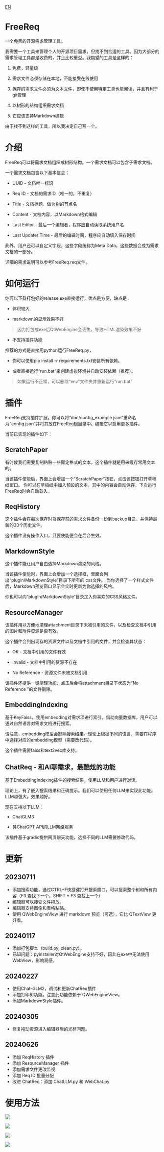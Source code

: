 [EN](README_EN.md)

# FreeReq

一个免费的开源需求管理工具。

我需要一个工具来管理个人的开源项目需求，但找不到合适的工具。因为大部分的需求管理工具都是收费的，并且比较重型。我期望的工具是这样的：

1. 免费，轻量级

2. 需求文件必须存储在本地，不能接受在线使用

3. 保存的需求文件必须为文本文件，即使不使用特定工具也能阅读，并且有利于git管理

4. 以树形的结构组织需求文档

5. 它应该支持Markdown编辑

由于找不到这样的工具，所以我决定自己写一个。


# 介绍

FreeReq可以将需求文档组织成树形结构。一个需求文档可以包含子需求文档。 

一个需求文档包含以下基本信息：

+ UUID - 文档唯一标识

+ Req ID - 文档的需求ID（唯一的，不重复）

+ Title - 文档标题，做为树的节点名

+ Content - 文档内容，以Markdown格式编辑

+ Last Editor - 最后一个编辑者，程序应自动读取系统用户名

+ Last Updater Time - 最后的编辑时间，程序应自动填入保存时间

此外，用户还可以自定义字段，这些字段统称为Meta Data，这些数据会成为需求文档的一部分。

详细的需求说明可以参考FreeReq.req文件。


# 如何运行

你可以下载打包好的release exe直接运行，优点是方便，缺点是：

+ 体积较大

+ markdown的显示效果不好
> 因为打包成exe后QtWebEngine会丢失，导致HTML渲染效果不好

+ 不支持插件功能

推荐的方式是直接用python运行FreeReq.py，

+ 你可以使用pip install -r requirements.txt安装所有依赖。

+ 或者直接运行“run.bat”来创建虚拟环境并自动安装依赖（推荐）。
> 如果运行不正常，可以删除“env”文件夹并重新运行“run.bat”


# 插件

FreeReq支持插件扩展。你可以将“doc/config_example.json”重命名为“config.json”并将其放在FreeReq根目录中。编辑它以启用更多插件。

当前已实现的插件如下：


## ScratchPaper

有时候我们需要复制粘贴一些固定格式的文本，这个插件就是用来缓存常用文本的。

当该插件使能后，界面上会增加一个“ScratchPaper”按钮，点击该按钮打开草稿纸窗口。
你可以在草稿纸中加入预设的文本，其中的内容会自动保存，下次运行FreeReq时会自动载入。


## ReqHistory

这个插件会在每次保存时将保存前的需求文件备份一份到backup目录，并保持最新的30个历史文件。

这个插件没有操作入口，只要使能便会在后台生效。


## MarkdownStyle

这个插件能让用户自由选择Markdown渲染的风格。

当该插件使能时，界面上会增加一个选择框，里面会列出“plugin/MarkdownStyle”目录下所有的.css文件。
当你选择了一个样式文件后，Markdown预览窗口显示会实时更新为你选择的风格。

你也可以向”plugin/MarkdownStyle“目录加入你喜欢的CSS风格文件。


## ResourceManager

该插件用以方便地清理attachment目录下未被引用的文件，以及检查文档中引用的图片和附件资源是否有效。

这个插件会列出现存的资源文件以及文档中引用的文件，并会检查其状态：

+ OK - 文档中引用的文件有效

+ Invalid - 文档中引用的资源不存在

+ No Reference - 资源文件未被文档引用

该插件还提供一键清理功能，点击后会将attachment目录下状态为“No Reference ”的文件删除。


## EmbeddingIndexing

基于KeyFaiss，使用embedding对需求项进行索引。借助向量数据库，用户可以通过自然语言对需求文档进行搜索。

请注意，embedding模型会影响搜索结果。理论上根据不同的语言，需要在程序中选择对应的embedding模型（需要改代码）。

这个插件需要faiss和text2vec库支持。


## ChatReq - 和AI聊需求，最酷炫的功能

基于EmbeddingIndexing插件的搜索结果，使用LLM和用户进行对话。

理论上，有了嵌入搜索结果和正确提示。我们可以使用任何LLM来实现此功能。 LLM越强大，效果越好。

现在支持以下LLM：

+ ChatGLM3

+ 类ChatGPT API的LLM网络服务

该插件基于gradio提供网页聊天功能，选择不同的LLM需要修改代码。


# 更新

## 20230711

+ 添加搜索功能，通过CTRL+F快捷键打开搜索窗口，可以搜索整个树和所有内容（F3 查找下一个，SHIFT + F3 查找上一个）
+ 编辑器可以接受文件拖放。
+ 编辑器支持图像和表格粘贴。
+ 使用 QWebEngineView 进行 markdown 预览（可选），它比 QTextView 更好看。

## 20240117

+ 添加打包脚本（build.py, clean.py）。
+ 已知问题：pyinstaller对QtWebEngine支持不好，因此在exe中无法使用WebView，影响观感。

## 20240227

+ 使用Chat-GLM2，调试和更新ChatReq插件
+ 添加打印树功能。注意此功能依赖于 QWebEngineView。
+ 添加MarkdownStyle插件。

## 20240305

+ 修复拖动资源进入编辑器后的光标问题。

## 20240626

+ 添加 ReqHistory 插件
+ 添加 ResourceManager 插件
+ 添加需求文件更改监视
+ 添加 Req ID 批量分配
+ 改进 ChatReq：添加 ChatLLM.py 和 WebChat.py


# 使用方法

![](doc/ui_req_edit.png)

![](doc/ui_meta_edit.png)

![](doc/ui_r_button_on_empty.png)

![](doc/ui_r_button_on_item.png)
